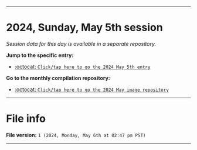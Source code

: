 
***

# 2024, Sunday, May 5th session

_Session data for this day is available in a separate repository._

**Jump to the specific entry:**

- [:octocat: `Click/tap here to go the 2024 May 5th entry`](https://github.com/seanpm2001/SeansLifeArchive_Images_MotorWorld_CarFactory_Y2024_V5/tree/SeansLifeArchive_Images_MotorWorld_CarFactory_Y2024_V5_Main-dev/2024/05_May/05/)

**Go to the monthly compilation repository:**

- [:octocat: `Click/tap here to go the 2024 May image repository`](https://github.com/seanpm2001/SeansLifeArchive_Images_MotorWorld_CarFactory_Y2024_V5/)

***

# File info

**File version:** `1 (2024, Monday, May 6th at 02:47 pm PST)`

***

